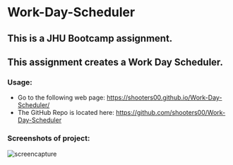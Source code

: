 # Work-Day-Scheduler

## This is a JHU Bootcamp assignment.  
## This assignment creates a Work Day Scheduler.

### Usage:
* Go to the following web page: https://shooters00.github.io/Work-Day-Scheduler/ 
* The GitHub Repo is located here: https://github.com/shooters00/Work-Day-Scheduler 

### Screenshots of project:
![screencapture](https://github.com/shooters00/Coding-Quiz/blob/main/assets/Images/ScreenCapture.png)
